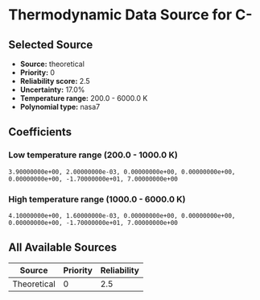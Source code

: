# Thermodynamic Data Source for C-

## Selected Source
- **Source:** theoretical
- **Priority:** 0
- **Reliability score:** 2.5
- **Uncertainty:** 17.0%
- **Temperature range:** 200.0 - 6000.0 K
- **Polynomial type:** nasa7

## Coefficients
### Low temperature range (200.0 - 1000.0 K)
```
3.90000000e+00, 2.00000000e-03, 0.00000000e+00, 0.00000000e+00, 0.00000000e+00, -1.70000000e+01, 7.00000000e+00
```

### High temperature range (1000.0 - 6000.0 K)
```
4.10000000e+00, 1.60000000e-03, 0.00000000e+00, 0.00000000e+00, 0.00000000e+00, -1.70000000e+01, 7.00000000e+00
```

## All Available Sources
| Source | Priority | Reliability |
|--------|----------|-------------|
| Theoretical | 0 | 2.5 |
